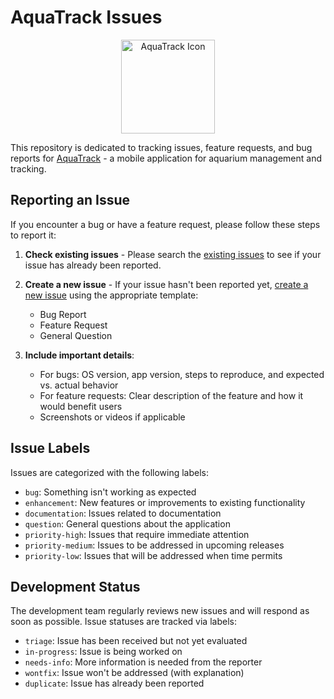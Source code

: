 # AquaTrack Issues

<p align="center">
  <img src="https://firebasestorage.googleapis.com/v0/b/aqua-track-2a7f0.firebasestorage.app/o/public%2Ficon.png?alt=media&token=5e25b701-0b9f-4c0b-b442-0ff4f80bcb91" alt="AquaTrack Icon" width="150" height="150">
</p>

This repository is dedicated to tracking issues, feature requests, and bug reports for [AquaTrack](https://github.com/jaredburnett/aqua-track) - a mobile application for aquarium management and tracking.

## Reporting an Issue

If you encounter a bug or have a feature request, please follow these steps to report it:

1. **Check existing issues** - Please search the [existing issues](https://github.com/jaredburnett/aqua-track-issues/issues) to see if your issue has already been reported.

2. **Create a new issue** - If your issue hasn't been reported yet, [create a new issue](https://github.com/jaredburnett/aqua-track-issues/issues/new/choose) using the appropriate template:

   - Bug Report
   - Feature Request
   - General Question

3. **Include important details**:
   - For bugs: OS version, app version, steps to reproduce, and expected vs. actual behavior
   - For feature requests: Clear description of the feature and how it would benefit users
   - Screenshots or videos if applicable

## Issue Labels

Issues are categorized with the following labels:

- `bug`: Something isn't working as expected
- `enhancement`: New features or improvements to existing functionality
- `documentation`: Issues related to documentation
- `question`: General questions about the application
- `priority-high`: Issues that require immediate attention
- `priority-medium`: Issues to be addressed in upcoming releases
- `priority-low`: Issues that will be addressed when time permits

## Development Status

The development team regularly reviews new issues and will respond as soon as possible. Issue statuses are tracked via labels:

- `triage`: Issue has been received but not yet evaluated
- `in-progress`: Issue is being worked on
- `needs-info`: More information is needed from the reporter
- `wontfix`: Issue won't be addressed (with explanation)
- `duplicate`: Issue has already been reported
